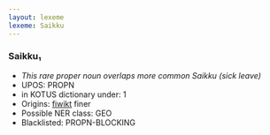 ```yaml
---
layout: lexeme
lexeme: Saikku
---
```


###  Saikku₁

* _This rare proper noun overlaps more common *Saikku* (sick leave)_
* UPOS:  PROPN
* in KOTUS dictionary under:  1
* Origins: [fiwikt](https://fi.wiktionary.org/wiki/Saikku) finer 
* Possible NER class:  GEO
* Blacklisted:  PROPN-BLOCKING

